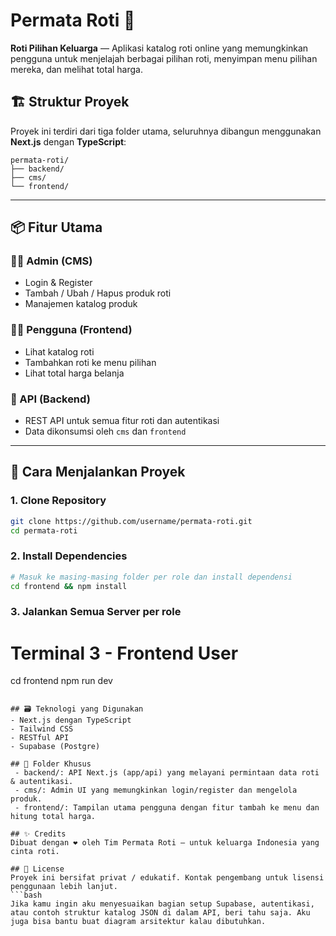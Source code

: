 # Permata Roti 🍞
**Roti Pilihan Keluarga** — Aplikasi katalog roti online yang memungkinkan pengguna untuk menjelajah berbagai pilihan roti, menyimpan menu pilihan mereka, dan melihat total harga.

## 🏗️ Struktur Proyek

Proyek ini terdiri dari tiga folder utama, seluruhnya dibangun menggunakan **Next.js** dengan **TypeScript**:
```
permata-roti/
├── backend/
├── cms/
└── frontend/ 
```
---

## 📦 Fitur Utama

### 👨‍🍳 Admin (CMS)
- Login & Register
- Tambah / Ubah / Hapus produk roti
- Manajemen katalog produk

### 🧑‍🦱 Pengguna (Frontend)
- Lihat katalog roti
- Tambahkan roti ke menu pilihan
- Lihat total harga belanja

### 🔌 API (Backend)
- REST API untuk semua fitur roti dan autentikasi
- Data dikonsumsi oleh `cms` dan `frontend`

---

## 🚀 Cara Menjalankan Proyek

### 1. Clone Repository
```bash
git clone https://github.com/username/permata-roti.git
cd permata-roti
```

### **2. Install Dependencies**
```bash
# Masuk ke masing-masing folder per role dan install dependensi
cd frontend && npm install
```

### 3. Jalankan Semua Server per role

# Terminal 3 - Frontend User
cd frontend
npm run dev
```

## 🗃️ Teknologi yang Digunakan
- Next.js dengan TypeScript
- Tailwind CSS 
- RESTful API
- Supabase (Postgre)

## 📁 Folder Khusus
 - backend/: API Next.js (app/api) yang melayani permintaan data roti & autentikasi.
 - cms/: Admin UI yang memungkinkan login/register dan mengelola produk.
 - frontend/: Tampilan utama pengguna dengan fitur tambah ke menu dan hitung total harga.

## ✨ Credits
Dibuat dengan ❤️ oleh Tim Permata Roti — untuk keluarga Indonesia yang cinta roti.

## 📜 License
Proyek ini bersifat privat / edukatif. Kontak pengembang untuk lisensi penggunaan lebih lanjut.
```bash
Jika kamu ingin aku menyesuaikan bagian setup Supabase, autentikasi, atau contoh struktur katalog JSON di dalam API, beri tahu saja. Aku juga bisa bantu buat diagram arsitektur kalau dibutuhkan.
```

